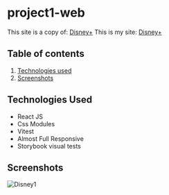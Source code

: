 # project1-web
This site is a copy of: [Disney+](https://www.disneyplus.com/en-gt)
This is my site: [Disney+](uvgenios.online/20172/project1)
## Table of contents
1. [Technologies used](README.md)
2. [Screenshots](README.md)
## Technologies Used
* React JS
* Css Modules
* Vitest
* Almost Full Responsive
* Storybook visual tests

## Screenshots
![Disney1](Disney1.png)
